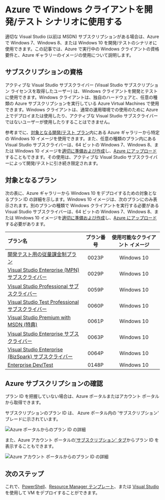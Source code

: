<properties
   pageTitle="Windows クライアント イメージを開発/テスト シナリオに使用する |Microsoft Azure"
   description="Visual Studio サブスクリプションの特典を使用して、Azure で Windows 7/8/10 を開発/テストのシナリオにデプロイする方法"
   services="virtual-machines-windowse"
   documentationCenter=""
   authors="iainfoulds"
   manager="timlt"
   editor=""/>

<tags
   ms.service="virtual-machines-windows"
   ms.devlang="na"
   ms.topic="article"
   ms.tgt_pltfrm="vm-windows"
   ms.workload="infrastructure-services"
   ms.date="08/31/2016"
   ms.author="iainfou"/>

# Azure で Windows クライアントを開発/テスト シナリオに使用する

適切な Visual Studio (以前は MSDN) サブスクリプションがある場合は、Azure で Windows 7、Windows 8、または Windows 10 を開発/テストのシナリオに使用できます。この記事では、Azure で実行中の Windows クライアントの資格要件と、Azure ギャラリーのイメージの使用について説明します。


## サブスクリプションの資格
アクティブな Visual Studio サブスクライバー (Visual Studio サブスクリプション ライセンスを取得したユーザー) は、Windows クライアントを開発とテストに使用できます。Windows クライアントは、独自のハードウェアと、任意の種類の Azure サブスクリプションを実行している Azure Virtual Machines で使用できます。Windows クライアントは、通常の運用環境での使用のために Azure 上でデプロイまたは使用したり、アクティブな Visual Studio サブスクライバーではないユーザーが使用したりすることはできません。

参考までに、[対象となる開発/テスト プラン](#eligible-offers)内にある Azure ギャラリーから特定の Windows 10 イメージを使用できます。また、任意の種類のプラン内にあるVisual Studio サブスクライバーは、64 ビットの Windows 7、Windows 8、または Windows 10 イメージを[適切に準備および作成](virtual-machines-windows-prepare-for-upload-vhd-image.md)し、[Azure にアップロード](virtual-machines-windows-upload-image.md)することもできます。その使用は、アクティブな Visual Studio サブスクライバーによって開発/テストに引き続き限定されます。


## 対象となるプラン
次の表に、Azure ギャラリーから Windows 10 をデプロイするための対象となるプラン ID の詳細を示します。Windows 10 イメージは、次のプランにのみ表示されます。別のプランの種類で Windows クライアントを実行する必要がある Visual Studio サブスクライバーは、64 ビットの Windows 7、Windows 8、または Windows 10 イメージを[適切に準備および作成](virtual-machines-windows-prepare-for-upload-vhd-image.md)し、[Azure にアップロード](virtual-machines-windows-upload-image.md)する必要があります。

| プラン名 | プラン番号 | 使用可能なクライアント イメージ |
|:-----------|:------------:|:-----------------------:|
| [開発テスト用の従量課金制プラン](https://azure.microsoft.com/offers/ms-azr-0023p/) | 0023P | Windows 10 |
| [Visual Studio Enterprise (MPN) サブスクライバー](https://azure.microsoft.com/offers/ms-azr-0029p/) | 0029P | Windows 10 |
| [Visual Studio Professional サブスクライバー](https://azure.microsoft.com/offers/ms-azr-0059p/) | 0059P | Windows 10 |
| [Visual Studio Test Professional サブスクライバー](https://azure.microsoft.com/offers/ms-azr-0060p/) | 0060P | Windows 10 |
| [Visual Studio Premium with MSDN (特典)](https://azure.microsoft.com/offers/ms-azr-0061p/) | 0061P | Windows 10 |
| [Visual Studio Enterprise サブスクライバー](https://azure.microsoft.com/offers/ms-azr-0063p/) | 0063P | Windows 10 |
| [Visual Studio Enterprise (BizSpark) サブスクライバー](https://azure.microsoft.com/offers/ms-azr-0064p/) | 0064P | Windows 10 |
| [Enterprise Dev/Test](https://azure.microsoft.com/ofers/ms-azr-0148p/) | 0148P | Windows 10 |


## Azure サブスクリプションの確認
プラン ID を把握していない場合は、Azure ポータルまたはアカウント ポータルから取得できます。

サブスクリプションのプラン ID は、 Azure ポータル内の 'サブスクリプション' ブレードに示されています。

![Azure ポータルからのプラン ID の詳細](./media/virtual-machines-windows-client-images/offer_id_azure_portal.png)

また、Azure アカウント ポータルの['サブスクリプション' タブ](http://account.windowsazure.com/Subscriptions)からプラン ID を表示することもできます。

![Azure アカウント ポータルからのプラン ID の詳細](./media/virtual-machines-windows-client-images/offer_id_azure_account_portal.png)


## 次のステップ
これで、[PowerShell](virtual-machines-windows-ps-create.md)、[Resource Manager テンプレート](virtual-machines-windows-ps-template.md)、または [Visual Studio](../vs-azure-tools-resource-groups-deployment-projects-create-deploy.md) を使用して VM をデプロイすることができます。

<!---HONumber=AcomDC_0921_2016-->
